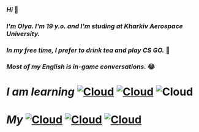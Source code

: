 ### _Hi_ 👋 
### _I'm Olya. I'm 19 y.o. and I'm studing at Kharkiv Aerospace University._
### _In my free time, I prefer to drink tea and play CS GO._ 🔫
### _Most of my English is in-game conversations._ 😂



# _I am learning_  [![Cloud](https://img.shields.io/badge/Terraform-blueviolet?style=for-the-badge&logo=Terraform)](https://www.terraform.io/) [![Cloud](https://img.shields.io/badge/GCP-blue?style=for-the-badge&logo=gcp)](https://cloud.google.com/) ![Cloud](https://img.shields.io/badge/Linux-black?style=for-the-badge&logo=Linux)


# _My_ [![Cloud](https://img.shields.io/badge/instagram-ffffff?style=for-the-badge&logo=instagram)](https://www.instagram.com/nstrovaai/) [![Cloud](https://img.shields.io/badge/Telegram-ffffff?style=for-the-badge&logo=telegram)](https://t.me/nstrovaai) [![Cloud](https://img.shields.io/badge/Steam-ffffff?style=for-the-badge&logo=Steam)](https://steamcommunity.com/id/nstrovaai/)


<!--
**kalantaaaio/kalantaaaio** is a ✨ _special_ ✨ repository because its `README.md` (this file) appears on your GitHub profile.

Here are some ideas to get you started:

- 🔭 I’m currently working on ...
- 🌱 I’m currently learning ...
- 👯 I’m looking to collaborate on ...
- 🤔 I’m looking for help with ...
- 💬 Ask me about ...
- 📫 How to reach me: ...
- 😄 Pronouns: ...
- ⚡ Fun fact: ...
-->

